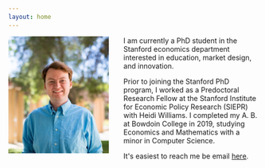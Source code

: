```yaml
---
layout: home
---
```


<img src="images/SIEPR_Headshot.jpg" width="40%" align="left" style="padding-right: 30px;">

I am currently a PhD student in the Stanford economics department interested in education, market design, and innovation. 

Prior to joining the Stanford PhD program, I worked as a Predoctoral Research Fellow at the Stanford Institute for Economic Policy Research (SIEPR) with Heidi Williams. I completed my A. B. at Bowdoin College in 2019, studying Economics and Mathematics with a minor in Computer Science.

It's easiest to reach me be email <a title="Email" href="#" data-email_b64="Z3Ntb29yZUBzdGFuZm9yZC5lZHU=">here</a>.
